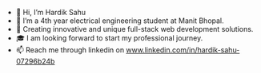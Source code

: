 - 👋 Hi, I’m Hardik Sahu
- 👀 I’m a 4th year electrical engineering student at Manit Bhopal.
- 🌱 Creating innovative and unique full-stack web development solutions. 
- 🎓 I am looking forward to start my professional journey.
- 📫 Reach me through linkedin on www.linkedin.com/in/hardik-sahu-07296b24b

<!---
Hardik22092003/Hardik22092003 is a ✨ special ✨ repository because its `README.md` (this file) appears on your GitHub profile.
You can click the Preview link to take a look at your changes.
--->
